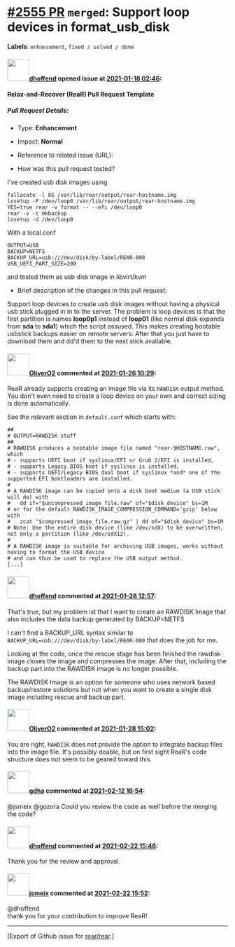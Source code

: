 [\#2555 PR](https://github.com/rear/rear/pull/2555) `merged`: Support loop devices in format\_usb\_disk
=======================================================================================================

**Labels**: `enhancement`, `fixed / solved / done`

#### <img src="https://avatars.githubusercontent.com/u/466581?v=4" width="50">[dhoffend](https://github.com/dhoffend) opened issue at [2021-01-18 02:46](https://github.com/rear/rear/pull/2555):

#### Relax-and-Recover (ReaR) Pull Request Template

##### Pull Request Details:

-   Type: **Enhancement**

-   Impact: **Normal**

-   Reference to related issue (URL):

-   How was this pull request tested?

I've created usb disk images using

    fallocate -l 8G /var/lib/rear/output/rear-hostname.img
    losetup -P /dev/loop0 /var/lib/rear/output/rear-hostname.img
    YES=true rear -v format -- --efi /dev/loop0
    rear -v -c mkbackup
    losetup -d /dev/loop0

With a local.conf

    OUTPUT=USB
    BACKUP=NETFS
    BACKUP_URL=usb:///dev/disk/by-label/REAR-000
    USB_UEFI_PART_SIZE=200

and tested them as usb disk image in libvirt/kvm

-   Brief description of the changes in this pull request:

Support loop devices to create usb disk images without having a physical
usb stick plugged in in to the server. The problem is loop devices is
that the first partition is names **loop0p1** instead of **loop01**
(like normal disk expands from **sda** to **sda1**) which the script
assused. This makes creating bootable usbstick backups easier on remote
servers. After that you just have to download them and dd'd them to the
next stick available.

#### <img src="https://avatars.githubusercontent.com/u/4660803?v=4" width="50">[OliverO2](https://github.com/OliverO2) commented at [2021-01-26 10:29](https://github.com/rear/rear/pull/2555#issuecomment-767451545):

ReaR already supports creating an image file via its `RAWDISK` output
method. You don't even need to create a loop device on your own and
correct sizing is done automatically.

See the relevant section in `default.conf` which starts with:

    ##
    # OUTPUT=RAWDISK stuff
    ##
    # RAWDISK produces a bootable image file named "rear-$HOSTNAME.raw", which
    # - supports UEFI boot if syslinux/EFI or Grub 2/EFI is installed,
    # - supports Legacy BIOS boot if syslinux is installed,
    # - supports UEFI/Legacy BIOS dual boot if syslinux *and* one of the supported EFI bootloaders are installed.
    #
    # A RAWDISK image can be copied onto a disk boot medium (a USB stick will do) with
    #   dd if="$uncompressed_image_file.raw" of="$disk_device" bs=1M
    # or for the default RAWDISK_IMAGE_COMPRESSION_COMMAND='gzip' below with
    #   zcat "$compressed_image_file.raw.gz" | dd of="$disk_device" bs=1M
    # Note: Use the entire disk device (like /dev/sdX) to be overwritten, not only a partition (like /dev/sdX12).
    #
    # A RAWDISK image is suitable for archiving USB images, works without having to format the USB device
    # and can thus be used to replace the USB output method.
    [...]

#### <img src="https://avatars.githubusercontent.com/u/466581?v=4" width="50">[dhoffend](https://github.com/dhoffend) commented at [2021-01-28 12:57](https://github.com/rear/rear/pull/2555#issuecomment-769034845):

That's true, but my problem ist that I want to create an RAWDISK Image
that also includes the data backup generated by BACKUP=NETFS

I can't find a BACKUP\_URL syntax similar to
`BACKUP_URL=usb:///dev/disk/by-label/REAR-000` that does the job for me.

Looking at the code, once the rescue stage has been finished the rawdisk
image closes the image and compresses the image. After that, including
the backup part into the RAWDISK image is no longer possible.

The RAWDISK Image is an option for someone who uses network based
backup/restore solutions but not when you want to create a single disk
image including rescue and backup part.

#### <img src="https://avatars.githubusercontent.com/u/4660803?v=4" width="50">[OliverO2](https://github.com/OliverO2) commented at [2021-01-28 15:02](https://github.com/rear/rear/pull/2555#issuecomment-769144572):

You are right, `RAWDISK` does not provide the option to integrate backup
files into the image file. It's possibly doable, but on first sight
ReaR's code structure does not seem to be geared toward this.

#### <img src="https://avatars.githubusercontent.com/u/888633?u=cdaeb31efcc0048d3619651aa18dd4b76e636b21&v=4" width="50">[gdha](https://github.com/gdha) commented at [2021-02-12 16:54](https://github.com/rear/rear/pull/2555#issuecomment-778312398):

@jsmeix @gozora Could you review the code as well before the merging the
code?

#### <img src="https://avatars.githubusercontent.com/u/466581?v=4" width="50">[dhoffend](https://github.com/dhoffend) commented at [2021-02-22 15:46](https://github.com/rear/rear/pull/2555#issuecomment-783468461):

Thank you for the review and approval.

#### <img src="https://avatars.githubusercontent.com/u/1788608?u=925fc54e2ce01551392622446ece427f51e2f0ce&v=4" width="50">[jsmeix](https://github.com/jsmeix) commented at [2021-02-22 15:52](https://github.com/rear/rear/pull/2555#issuecomment-783472534):

@dhoffend  
thank you for your contribution to improve ReaR!

------------------------------------------------------------------------

\[Export of Github issue for
[rear/rear](https://github.com/rear/rear).\]
